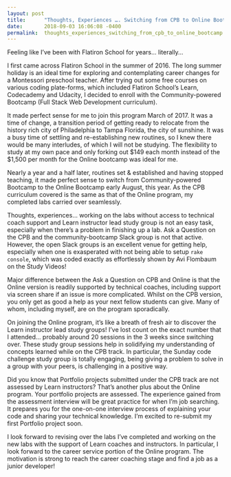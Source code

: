 ```yaml
---
layout: post
title:      "Thoughts, Experiences …. Switching from CPB to Online Bootcamp"
date:       2018-09-03 16:06:08 -0400
permalink:  thoughts_experiences_switching_from_cpb_to_online_bootcamp
---
```



Feeling like I’ve been with Flatiron School for years… literally… 

I first came across Flatiron School in the summer of 2016. The long summer holiday is an ideal time for exploring and contemplating career changes for a Montessori preschool teacher. After trying out some free courses on various coding plate-forms, which included Flatiron School’s Learn, Codecademy and Udacity, I decided to enroll with the Community-powered Bootcamp (Full Stack Web Development curriculum). 

It made perfect sense for me to join this program March of 2017. It was a time of change, a transition period of getting ready to relocate from the history rich city of Philadelphia to Tampa Florida, the city of sunshine. It was a busy time of settling and re-establishing new routines, so I knew there would be many interludes, of which I will not be studying. The flexibility to study at my own pace and only forking out $149 each month instead of the $1,500 per month for the Online bootcamp was ideal for me.

Nearly a year and a half later, routines set & established and having stopped teaching, it made perfect sense to switch from Community-powered Bootcamp to the Online Bootcamp early August, this year. As the CPB curriculum covered is the same as that of the Online program, my completed labs carried over seamlessly. 

Thoughts, experiences… working on the labs without access to technical coach support and Learn instructor lead study group is not an easy task, especially when there’s a problem in finishing up a lab. Ask a Question on the CPB and the community-bootcamp Slack group is not that active. However, the open Slack groups is an excellent venue for getting help, especially when one is exasperated with not being able to setup ```rake console```, which was coded exactly as effortlessly shown by Avi Flombaum on the Study Videos!

Major difference between the Ask a Question on CPB and Online is that the Online version is readily supported by technical coaches, including support via screen share if an issue is more complicated. Whilst on the CPB version, you only get as good a help as your next fellow students can give. Many of whom, including myself, are on the program sporadically.

On joining the Online program, it’s like a breath of fresh air to discover the Learn instructor lead study groups! I’ve lost count on the exact number that I attended… probably around 20 sessions in the 3 weeks since switching over. These study group sessions help in solidifying my understanding of concepts learned while on the CPB track. In particular, the Sunday code challenge study group is totally engaging, being giving a problem to solve in a group with your peers, is challenging in a positive way.   

Did you know that Portfolio projects submitted under the CPB track are not assessed by Learn instructors? That’s another plus about the Online program. Your portfolio projects are assessed. The experience gained from the assessment interview will be great practice for when I’m job searching. It prepares you for the one-on-one interview process of explaining your code and sharing your technical knowledge. I’m excited to re-submit my first Portfolio project soon.

I look forward to revising over the labs I’ve completed and working on the new labs with the support of Learn coaches and instructors. In particular, I look forward to the career service portion of the Online program. The motivation is strong to reach the career coaching stage and find a job as a junior developer!

